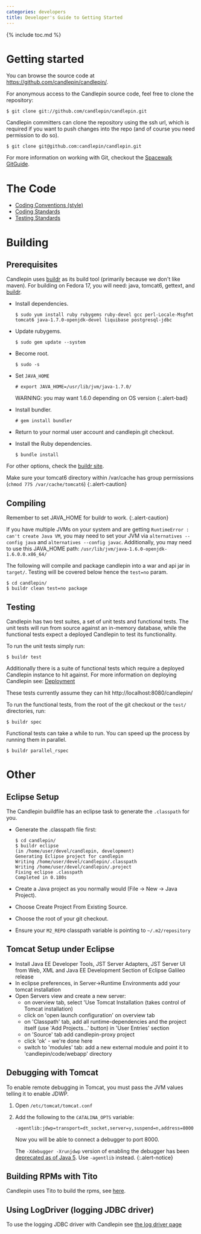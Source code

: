 ```yaml
---
categories: developers
title: Developer's Guide to Getting Started
---
```

{% include toc.md %}

# Getting started
You can browse the source code at <https://github.com/candlepin/candlepin/>.

For anonymous access to the Candlepin source code, feel free to clone the repository:

```console
$ git clone git://github.com/candlepin/candlepin.git
```

Candlepin committers can clone the repository using the ssh url, which is
required if you want to push changes into the repo (and of course you need
permission to do so).

```console
$ git clone git@github.com:candlepin/candlepin.git
```

For more information on working with Git, checkout the [Spacewalk](https://fedorahosted.org/spacewalk/) [GitGuide](https://fedorahosted.org/spacewalk/wiki/GitGuide).

# The Code
 * [Coding Conventions (style)](java_coding_conventions.html)
 * [Coding Standards](developer_notes.html#code-style)
 * [Testing Standards](developer_notes.html#testing)

# Building

## Prerequisites
Candlepin uses [buildr](http://buildr.apache.org) as its build tool (primarily
because we don't like maven).
For building on Fedora 17, you will need: java, tomcat6, gettext, and [buildr](http://buildr.apache.org/).

* Install dependencies.

  ```console
  $ sudo yum install ruby rubygems ruby-devel gcc perl-Locale-Msgfmt tomcat6 java-1.7.0-openjdk-devel liquibase postgresql-jdbc
  ```

* Update rubygems.

  ```console
  $ sudo gem update --system
  ```

* Become root.

  ```console
  $ sudo -s
  ```

* Set `JAVA_HOME`

  ```console
  # export JAVA_HOME=/usr/lib/jvm/java-1.7.0/
  ```
  
  WARNING: you may want 1.6.0 depending on OS version
  {:.alert-bad}

* Install bundler.

  ```console
  # gem install bundler
  ```

* Return to your normal user account and candlepin.git checkout.
* Install the Ruby dependencies.

  ```console
  $ bundle install
  ```

For other options, check the [buildr site](http://buildr.apache.org/installing.html).

Make sure your tomcat6 directory within /var/cache has group permissions (`chmod 775 /var/cache/tomcat6`)
{:.alert-caution}

## Compiling

Remember to set JAVA_HOME for buildr to work.
{:.alert-caution}

If you have multiple JVMs on your system and are getting `RuntimeError : can't
create Java VM`, you may need to set your JVM via `alternatives --config java`
and `alternatives --config javac`. Additionally, you may need to use this
JAVA_HOME path: `/usr/lib/jvm/java-1.6.0-openjdk-1.6.0.0.x86_64/`

The following will compile and package candlepin into a war and api jar in `target/`.
Testing will be covered below hence the `test=no` param.

```console
$ cd candlepin/
$ buildr clean test=no package
```

## Testing
Candlepin has two test suites, a set of unit tests and functional tests. The unit
tests will run from source against an in-memory database, while the functional tests
expect a deployed Candlepin to test its functionality.

To run the unit tests simply run:

```console
$ buildr test
```

Additionally there is a suite of functional tests which require a deployed
Candlepin instance to hit against. For more information on deploying Candlepin
see: [Deployment](developer_deployment.html)

These tests currently assume they can hit http://localhost:8080/candlepin/

To run the functional tests, from the root of the git checkout or the `test/` directories, run:

```console
$ buildr spec
```

Functional tests can take a while to run. You can speed up the process by running them in parallel.

```console
$ buildr parallel_rspec
```

# Other

## Eclipse Setup
The Candlepin buildfile has an eclipse task to generate the `.classpath` for you.

* Generate the .classpath file first:

  ```console
  $ cd candlepin/
  $ buildr eclipse
  (in /home/user/devel/candlepin, development)
  Generating Eclipse project for candlepin
  Writing /home/user/devel/candlepin/.classpath
  Writing /home/user/devel/candlepin/.project
  Fixing eclipse .classpath
  Completed in 0.180s
  ```
* Create a Java project as you normally would (File -> New -> Java Project).
* Choose Create Project From Existing Source.
* Choose the root of your git checkout.
* Ensure your `M2_REPO` classpath variable is pointing to `~/.m2/repository`

## Tomcat Setup under Eclipse
 * Install Java EE Developer Tools, JST Server Adapters, JST Server UI from Web, XML and Java EE Development Section of Eclipse Galileo release
 * In eclipse preferences, in Server->Runtime Environments add your tomcat installation
 * Open Servers view and create a new server:
   * on overview tab, select 'Use Tomcat Installation (takes control of Tomcat installation)
   * click on 'open launch configuration' on overview tab
   * on 'Classpath' tab, add all runtime-dependencies and the project itself (use 'Add Projects...' button) in 'User Entries' section
   * on 'Source' tab add candlepin-proxy project
   * click 'ok' - we're done here
   * switch to 'modules' tab: add a new external module and point it to 'candlepin/code/webapp' directory

## Debugging with Tomcat
To enable remote debugging in Tomcat, you must pass the JVM values telling it to enable JDWP.

1. Open `/etc/tomcat/tomcat.conf`
1. Add the following to the `CATALINA_OPTS` variable:

   ```
   -agentlib:jdwp=transport=dt_socket,server=y,suspend=n,address=8000
   ```
   Now you will be able to connect a debugger to port 8000.

   The `-Xdebugger -Xrunjdwp` version of enabling the debugger has been
   [deprecated as of Java 5](http://docs.oracle.com/javase/6/docs/technotes/guides/jpda/conninv.html).
   Use `-agentlib` instead.
   {:.alert-notice}


## Building RPMs with Tito
Candlepin uses Tito to build the rpms, see [here](building_rpms_with_tito.html).

## Using LogDriver (logging JDBC driver)
To use the logging JDBC driver with Candlepin see [the log driver page](logdriver.html)
